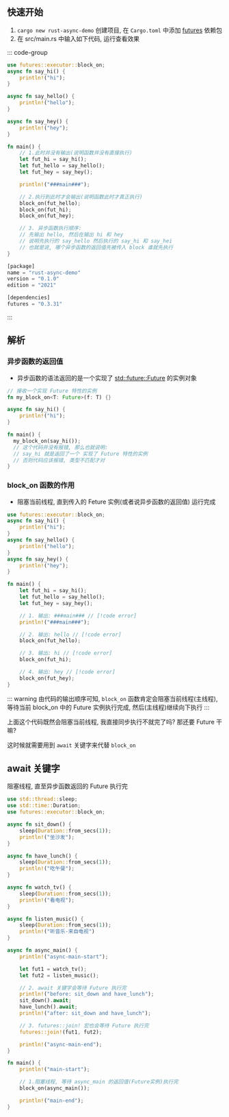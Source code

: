 ## 快速开始

1. `cargo new rust-async-demo` 创建项目, 在 `Cargo.toml` 中添加 [futures](https://crates.io/crates/futures) 依赖包
2. 在 src/main.rs 中输入如下代码, 运行查看效果

::: code-group

```rust
use futures::executor::block_on;
async fn say_hi() {
    println!("hi");
}

async fn say_hello() {
    println!("hello");
}

async fn say_hey() {
    println!("hey");
}

fn main() {
    // 1.此时并没有输出(说明函数并没有直接执行)
    let fut_hi = say_hi();
    let fut_hello = say_hello();
    let fut_hey = say_hey();

    println!("###main###");

    // 2.执行到此时才会输出(说明函数此时才真正执行)
    block_on(fut_hello);
    block_on(fut_hi);
    block_on(fut_hey);

    // 3. 异步函数执行顺序:
    // 先输出 hello, 然后在输出 hi 和 hey
    // 说明先执行的 say_hello 然后执行的 say_hi 和 say_hei
    // 也就是说, 哪个异步函数的返回值先被传入 block 谁就先执行
}
```

```rust [Cargo.toml] {7}
[package]
name = "rust-async-demo"
version = "0.1.0"
edition = "2021"

[dependencies]
futures = "0.3.31"
```
:::

## 解析

### 异步函数的返回值

- 异步函数的语法返回的是一个实现了 [std::future::Future](https://rustwiki.org/zh-CN/std/future/trait.Future.html) 的实例对象

```rust
// 接收一个实现 Future 特性的实例
fn my_block_on<T: Future>(f: T) {}

async fn say_hi() {
    println!("hi");
}

fn main() {
  my_block_on(say_hi());
  // 这个代码并没有报错, 那么也就说明:
  // say_hi 就是返回了一个 实现了 Future 特性的实例
  // 否则代码应该报错, 类型不匹配才对
}
```

### block_on 函数的作用

- 阻塞当前线程, 直到传入的 Feture 实例(或者说异步函数的返回值) 运行完成

```rust
use futures::executor::block_on;
async fn say_hi() {
    println!("hi");
}
async fn say_hello() {
    println!("hello");
}
async fn say_hey() {
    println!("hey");
}

fn main() {
    let fut_hi = say_hi();
    let fut_hello = say_hello();
    let fut_hey = say_hey();

    // 1. 输出: ###main### // [!code error]
    println!("###main###");

    // 2. 输出: hello // [!code error]
    block_on(fut_hello);

    // 3. 输出: hi // [!code error]
    block_on(fut_hi);

    // 4. 输出: hey // [!code error]
    block_on(fut_hey);
}
```

::: warning
由代码的输出顺序可知, `block_on` 函数肯定会阻塞当前线程(主线程),
等待当前 block_on 中的 Future 实例执行完成, 然后(主线程)继续向下执行
:::

上面这个代码既然会阻塞当前线程, 我直接同步执行不就完了吗? 那还要 Future 干嘛? 

这时候就需要用到 `await` 关键字来代替 `block_on`

## await 关键字

阻塞线程, 直至异步函数返回的 Future 执行完

```rust
use std::thread::sleep;
use std::time::Duration;
use futures::executor::block_on;

async fn sit_down() {
    sleep(Duration::from_secs(1));
    println!("坐沙发");
}

async fn have_lunch() {
    sleep(Duration::from_secs(1));
    println!("吃午餐");
}

async fn watch_tv() {
    sleep(Duration::from_secs(1));
    println!("看电视");
}

async fn listen_music() {
    sleep(Duration::from_secs(1));
    println!("听音乐-来自电视")
}

async fn async_main() {
    println!("async-main-start");

    let fut1 = watch_tv();
    let fut2 = listen_music();

    // 2. await 关键字会等待 Future 执行完
    println!("before: sit_down and have_lunch");
    sit_down().await;
    have_lunch().await;
    println!("after: sit_down and have_lunch");

    // 3. futures::join! 宏也会等待 Future 执行完
    futures::join!(fut1, fut2);

    println!("async-main-end");
}

fn main() {
    println!("main-start");

    // 1.阻塞线程, 等待 async_main 的返回值(Future实例)执行完
    block_on(async_main()); 

    println!("main-end");
}
```

